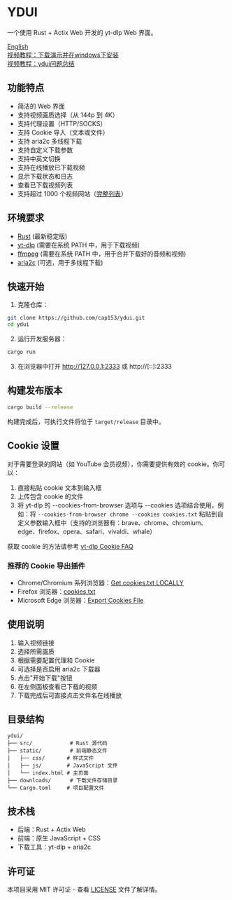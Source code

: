 # YDUI

一个使用 Rust + Actix Web 开发的 yt-dlp Web 界面。

[English](README.md)  
[视频教程：下载演示并在windows下安装](https://www.bilibili.com/video/BV1Gs6mYYEXe?vd_source=670195c083a81e0e203115ecef2b87a1&spm_id_from=333.788.videopod.sections)  
[视频教程：ydui问题总结](https://www.bilibili.com/video/BV1Ay6mYSEe9?vd_source=670195c083a81e0e203115ecef2b87a1&spm_id_from=333.788.videopod.sections)

## 功能特点

- 简洁的 Web 界面
- 支持视频画质选择（从 144p 到 4K）
- 支持代理设置（HTTP/SOCKS）
- 支持 Cookie 导入（文本或文件）
- 支持 aria2c 多线程下载
- 支持自定义下载参数
- 支持中英文切换
- 支持在线播放已下载视频
- 显示下载状态和日志
- 查看已下载视频列表
- 支持超过 1000 个视频网站（[完整列表](https://github.com/yt-dlp/yt-dlp/blob/master/supportedsites.md)）

## 环境要求

- [Rust](https://www.rust-lang.org/tools/install) (最新稳定版)
- [yt-dlp](https://github.com/yt-dlp/yt-dlp) (需要在系统 PATH 中，用于下载视频)
- [ffmpeg](https://www.ffmpeg.org/download.html) (需要在系统 PATH 中，用于合并下载好的音频和视频)
- [aria2c](https://github.com/aria2/aria2) (可选，用于多线程下载)

## 快速开始

1. 克隆仓库：

```bash
git clone https://github.com/cap153/ydui.git
cd ydui
```

2. 运行开发服务器：

```bash
cargo run
```

3. 在浏览器中打开 http://127.0.0.1:2333 或 http://[::]:2333

## 构建发布版本

```bash
cargo build --release
```

构建完成后，可执行文件将位于 `target/release` 目录中。

## Cookie 设置

对于需要登录的网站（如 YouTube 会员视频），你需要提供有效的 cookie。你可以：

1. 直接粘贴 cookie 文本到输入框
2. 上传包含 cookie 的文件
3. 将 yt-dlp 的 --cookies-from-browser 选项与 --cookies 选项结合使用，例如：将 `--cookies-from-browser chrome --cookies cookies.txt` 粘贴到自定义参数输入框中（支持的浏览器有：brave、chrome、chromium、edge、firefox、opera、safari、vivaldi、whale）

获取 cookie 的方法请参考 [yt-dlp Cookie FAQ](https://github.com/yt-dlp/yt-dlp/wiki/FAQ#how-do-i-pass-cookies-to-yt-dlp)

### 推荐的 Cookie 导出插件

- Chrome/Chromium 系列浏览器：[Get cookies.txt LOCALLY](https://chrome.google.com/webstore/detail/get-cookiestxt-locally/cclelndahbckbenkjhflpdbgdldlbecc)
- Firefox 浏览器：[cookies.txt](https://addons.mozilla.org/zh-CN/firefox/addon/cookies-txt/)
- Microsoft Edge 浏览器：[Export Cookies File](https://microsoftedge.microsoft.com/addons/detail/export-cookies-file/hbglikhfdcfhdfikmocdflffaecbnedo)

## 使用说明

1. 输入视频链接
2. 选择所需画质
3. 根据需要配置代理和 Cookie
4. 可选择是否启用 aria2c 下载器
5. 点击"开始下载"按钮
6. 在左侧面板查看已下载的视频
7. 下载完成后可直接点击文件名在线播放

## 目录结构

```
ydui/
├── src/            # Rust 源代码
├── static/         # 前端静态文件
│   ├── css/       # 样式文件
│   ├── js/        # JavaScript 文件
│   └── index.html # 主页面
├── downloads/      # 下载文件存储目录
└── Cargo.toml     # 项目配置文件
```

## 技术栈

- 后端：Rust + Actix Web
- 前端：原生 JavaScript + CSS
- 下载工具：yt-dlp + aria2c

## 许可证

本项目采用 MIT 许可证 - 查看 [LICENSE](LICENSE) 文件了解详情。


